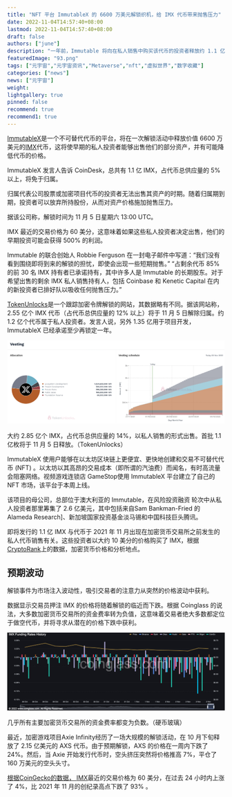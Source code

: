 ```yaml
---
title: "NFT 平台 ImmutableX 的 6600 万美元解锁织机，给 IMX 代币带来抛售压力"
date: 2022-11-04T14:57:40+08:00
lastmod: 2022-11-04T14:57:40+08:00
draft: false
authors: ["june"]
description: "一年前，Immutable 将向在私人销售中购买该代币的投资者释放约 1.1 亿个 IMX 代币。一些投资者可能会看到他们持有的 500% 的回报。"
featuredImage: "93.png"
tags: ["元宇宙","元宇宙资讯","Metaverse","nft","虚拟世界","数字收藏"]
categories: ["news"]
news: ["元宇宙"]
weight: 
lightgallery: true
pinned: false
recommend: true
recommend1: true
---
```




[ImmutableX](https://www.immutable.com/)是一个不可替代代币的平台，将在一次解锁活动中释放价值 6600 万美元的[IMX](https://www.coindesk.com/price/immutable-x/)代币，这将使早期的私人投资者能够出售他们的部分资产，并有可能降低代币的价格。

ImmutableX 发言人告诉 CoinDesk，总共有 1.1 亿 IMX，占代币总供应量的 5% 以上，将免于归属。

归属代表公司股票或加密项目代币的投资者无法出售其资产的时期。随着归属期到期，投资者可以放弃所持股份，从而对资产价格施加抛售压力。

据该公司称，解锁时间为 11 月 5 日星期六 13:00 UTC。

IMX 最近的交易价格为 60 美分，这意味着如果这些私人投资者决定出售，他们的早期投资可能会获得 500% 的利润。

Immutable 的联合创始人 Robbie Ferguson 在一封电子邮件中写道：“我们没有看到围绕即将到来的解锁的担忧，即使会出现一些短期抛售。” “占剩余代币 85% 的前 30 名 IMX 持有者已承诺持有，其中许多人是 Immutable 的长期股东。对于希望出售的剩余 IMX 私人销售持有人，包括 Coinbase 和 Kenetic Capital 在内的新投资者已排好队以吸收任何抛售压力。”

[TokenUnlocks](https://token.unlocks.app/immutable-x)是一个跟踪加密令牌解锁的网站，其数据略有不同。据该网站称，2.55 亿个 IMX 代币（占代币总供应量的 12% 以上）将于 11 月 5 日解除归属。约 1.2 亿个代币属于私人投资者。发言人说，另外 1.35 亿用于项目开发，ImmutableX 已经承诺至少再锁定一年。

![CoinDesk - 未知](91.png)



大约 2.85 亿个 IMX，占代币总供应量的 14%，以私人销售的形式出售。首批 1.1 亿枚将于 11 月 5 日释放。（TokenUnlocks）

ImmutableX 使用户能够在以太坊区块链上更便宜、更快地创建和交易不可替代代币 (NFT) 。以太坊以其高昂的交易成本（即所谓的汽油费）而闻名，有时高流量会阻塞网络。视频游戏连锁店 GameStop使用 ImmutableX 平台建立了自己的 NFT 市场，该平台于本周上线。

该项目的母公司，总部位于澳大利亚的 Immutable，在风险投资融资 轮次中从私人投资者那里筹集了 2.6 亿美元，其中包括来自Sam Bankman-Fried 的 Alameda Research]、新加坡国家投资基金淡马锡和中国科技巨头腾讯。

即将发行的 1.1 亿 IMX 与代币于 2021 年 11 月出现在加密货币交易所之前发生的私人代币销售有关。这些投资者以大约 10 美分的价格购买了 IMX，根据[CryptoRank](https://cryptorank.io/ico/immutable-x)上的数据，加密货币价格和分析地点。



## 预期波动

解锁事件为市场注入波动性，吸引交易者的注意力从突然的价格波动中获利。

数据显示交易员押注 IMX 的价格将随着解锁的临近而下跌。根据 Coinglass 的说法，大多数加密货币交易所的资金费率转为负值，这意味着交易者绝大多数都定位于做空代币，并将寻求从潜在的价格下跌中获利。

![CoinDesk - 未知](92.png)

几乎所有主要加密货币交易所的资金费率都变为负数。（硬币玻璃）



最近，加密游戏项目Axie Infinity经历了一场大规模的解锁活动，在 10 月下旬释放了 2.15 亿美元的 AXS 代币。由于预期解锁，AXS 的价格在一周内下跌了 24%。然后，当 Axie 开始发行代币时，空头挤压突然将价格推高 7%，平仓了 160 万美元的空头头寸。

[根据CoinGecko的数据， ](https://www.coingecko.com/en/coins/immutablex)[IMX](https://www.coindesk.com/price/immutable-x/)最近的交易价格为 60 美分，在过去 24 小时内上涨了 4%，比 2021 年 11 月的创纪录高点下跌了 93% 。
